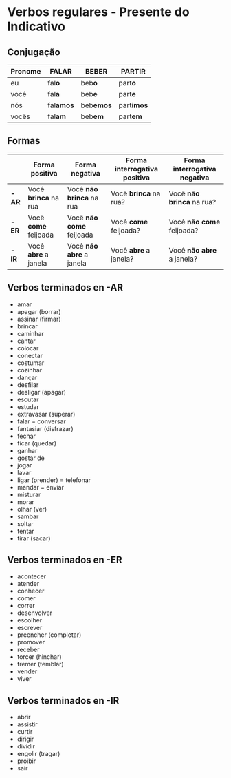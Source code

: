 # Verbos regulares - Presente do Indicativo

## Conjugação

| Pronome | FAL**AR**   | BEB**ER**   | PART**IR**   |
| --      | --          | --          | --           |
| eu      | fal**o**    | beb**o**    | part**o**    |
| você    | fal**a**    | beb**e**    | part**e**    |
| nós     | fal**amos** | beb**emos** | part**imos** |
| vocês   | fal**am**   | beb**em**   | part**em**   |

## Formas

|  | Forma positiva | Forma negativa | Forma interrogativa positiva | Forma interrogativa negativa |
| -- | -- | -- | -- | -- |
| **-AR** | Você **brinca** na rua | Você **não brinca** na rua | Você **brinca** na rua? | Você **não brinca** na rua? |
| **-ER** | Você **come** feijoada | Você **não come** feijoada | Você **come** feijoada? | Você **não come** feijoada? |
| **-IR** | Você **abre** a janela | Você **não abre** a janela | Você **abre** a janela? | Você **não abre** a janela? |

## Verbos terminados en -AR

* amar
* apagar (borrar)
* assinar (firmar)
* brincar
* caminhar
* cantar
* colocar
* conectar
* costumar
* cozinhar
* dançar
* desfilar
* desligar (apagar)
* escutar
* estudar
* extravasar (superar)
* falar = conversar
* fantasiar (disfrazar)
* fechar
* ficar (quedar)
* ganhar
* gostar de
* jogar
* lavar
* ligar (prender) = telefonar
* mandar = enviar
* misturar
* morar
* olhar (ver)
* sambar
* soltar
* tentar
* tirar (sacar)

## Verbos terminados en -ER

* acontecer
* atender
* conhecer
* comer
* correr
* desenvolver
* escolher
* escrever
* preencher (completar)
* promover
* receber
* torcer (hinchar)
* tremer (temblar)
* vender
* viver

## Verbos terminados en -IR

* abrir
* assistir
* curtir
* dirigir
* dividir
* engolir (tragar)
* proibir
* sair
